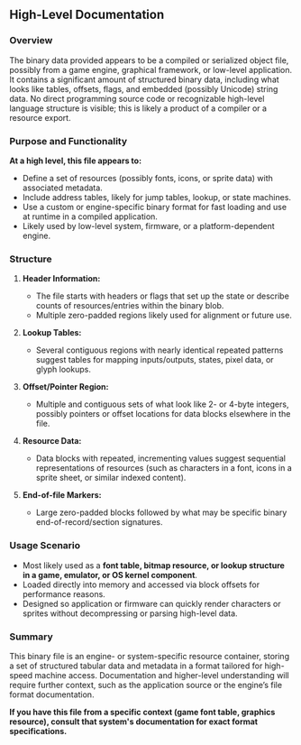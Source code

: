 ## High-Level Documentation

### Overview

The binary data provided appears to be a compiled or serialized object file, possibly from a game engine, graphical framework, or low-level application. It contains a significant amount of structured binary data, including what looks like tables, offsets, flags, and embedded (possibly Unicode) string data. No direct programming source code or recognizable high-level language structure is visible; this is likely a product of a compiler or a resource export.

### Purpose and Functionality

**At a high level, this file appears to:**
- Define a set of resources (possibly fonts, icons, or sprite data) with associated metadata.
- Include address tables, likely for jump tables, lookup, or state machines.
- Use a custom or engine-specific binary format for fast loading and use at runtime in a compiled application.
- Likely used by low-level system, firmware, or a platform-dependent engine.

### Structure

1. **Header Information:**
   - The file starts with headers or flags that set up the state or describe counts of resources/entries within the binary blob.
   - Multiple zero-padded regions likely used for alignment or future use.

2. **Lookup Tables:**
   - Several contiguous regions with nearly identical repeated patterns suggest tables for mapping inputs/outputs, states, pixel data, or glyph lookups.

3. **Offset/Pointer Region:**
   - Multiple and contiguous sets of what look like 2- or 4-byte integers, possibly pointers or offset locations for data blocks elsewhere in the file.

4. **Resource Data:**
   - Data blocks with repeated, incrementing values suggest sequential representations of resources (such as characters in a font, icons in a sprite sheet, or similar indexed content).

5. **End-of-file Markers:**
   - Large zero-padded blocks followed by what may be specific binary end-of-record/section signatures.

### Usage Scenario

- Most likely used as a **font table, bitmap resource, or lookup structure in a game, emulator, or OS kernel component**.
- Loaded directly into memory and accessed via block offsets for performance reasons.
- Designed so application or firmware can quickly render characters or sprites without decompressing or parsing high-level data.

### Summary

This binary file is an engine- or system-specific resource container, storing a set of structured tabular data and metadata in a format tailored for high-speed machine access. Documentation and higher-level understanding will require further context, such as the application source or the engine’s file format documentation.

**If you have this file from a specific context (game font table, graphics resource), consult that system's documentation for exact format specifications.**
